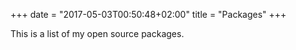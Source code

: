 +++
date = "2017-05-03T00:50:48+02:00"
title = "Packages"
+++

This is a list of my open source packages.
